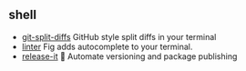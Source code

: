 ## shell

- [git-split-diffs](https://github.com/banga/git-split-diffs) GitHub style split diffs in your terminal
- [linter](https://github.com/withfig/autocomplete) Fig adds autocomplete to your terminal.
- [release-it](https://github.com/release-it/release-it) 🚀 Automate versioning and package publishing